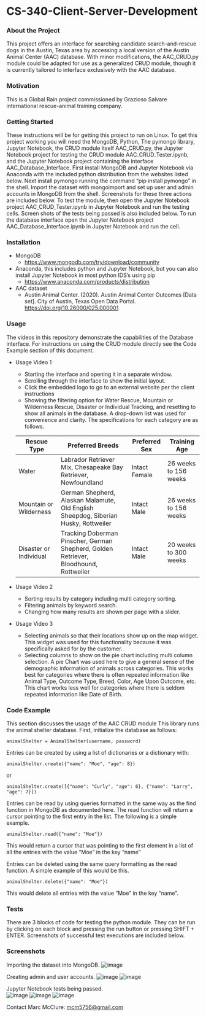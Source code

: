 # CS-340-Client-Server-Development

### About the Project ###
This project offers an interface for searching candidate search-and-rescue dogs in the Austin, Texas area by accessing a local version of the Austin Animal Center (AAC) database. With minor modifications, the AAC_CRUD.py module could be adapted for use as a generalized CRUD module, though it is currently tailored to interface exclusively with the AAC database.

### Motivation ###
This is a Global Rain project commissioned by Grazioso Salvare international rescue-animal training company.

### Getting Started ###
These instructions will be for getting this project to run on Linux. To get this project working you will need the MongoDB, Python, The pymongo library, Jupyter Notebook, the CRUD module itself AAC_CRUD.py, the Jupyter Notebook project for testing the CRUD module AAC_CRUD_Tester.ipynb, and the Jupyter Notebook project containing the interface AAC_Database_Interface. First install MongoDB and Jupyter Notebook via Anaconda with the included python distribution from the websites listed below. Next install pymongo running the command “pip install pymongo” in the shell. Import the dataset with mongoimport and set up user and admin accounts in MongoDB from the shell. Screenshots for these three actions are included below. To test the module, then open the Jupyter Notebook project AAC_CRUD_Tester.ipynb in Jupyter Notebook and run the testing cells. Screen shots of the tests being passed is also included below. To run the database interface open the Jupyter Notebook project AAC_Database_Interface.ipynb in Jupyter Notebook and run the cell.

### Installation ###
  *	MongoDB
    *	https://www.mongodb.com/try/download/community
  *	Anaconda, this includes python and Jupyter Notebook, but you can also install Jupyter Notebook in most python IDS’s using pip
    *	https://www.anaconda.com/products/distribution
  *	AAC dataset
    *	Austin Animal Center. (2020). Austin Animal Center Outcomes [Data set]. City of Austin, Texas Open Data Portal. https://doi.org/10.26000/025.000001

### Usage ###
The videos in this repository demonstrate the capabilities of the Database interface. For instructions on using the CRUD module directly see the Code Example section of this document.

  *	Usage Video 1
    *	Starting the interface and opening it in a separate window. 
    *	Scrolling through the interface to show the initial layout.
    *	Click the embedded logo to go to an external website per the client instructions
    *	Showing the filtering option for Water Rescue, Mountain or Wilderness Rescue, Disaster or Individual Tracking, and resetting to show all animals in the database. A drop-down list was used for convenience and clarity. The specifications for each category are as follows.
	
      Rescue Type 	          |Preferred Breeds 	                                                                      |Preferred Sex  |Training Age
      ------------------------|-----------------------------------------------------------------------------------------|---------------|----------------------
      Water	                  |Labrador Retriever Mix, Chesapeake Bay Retriever, Newfoundland	                          |Intact Female	|26 weeks to 156 weeks
      Mountain or Wilderness	|German Shepherd, Alaskan Malamute, Old English Sheepdog, Siberian Husky, Rottweiler	    |Intact Male	  |26 weeks to 156 weeks
      Disaster or Individual  |Tracking	Doberman Pinscher, German Shepherd, Golden Retriever, Bloodhound, Rottweiler	  |Intact Male	  |20 weeks to 300 weeks
  *	Usage Video 2
    *	Sorting results by category including multi category sorting.
    *	Filtering animals by keyword search.
    *	Changing how many results are shown per page with a slider.
  *	Usage Video 3
    *	Selecting animals so that their locations show up on the map widget. This widget was used for this functionality because it was specifically asked for by the customer.
    *	Selecting columns to show on the pie chart including multi column selection. A pie Chart was used here to give a general sense of the demographic information of animals across categories. This works best for categories where there is often repeated information like Animal Type, Outcome Type, Breed, Color, Age Upon Outcome, etc. This chart works less well for categories where there is seldom repeated information like Date of Birth. 

### Code Example ###
This section discusses the usage of the AAC CRUD module
This library runs the animal shelter database. First, initialize the database as follows:
		
    animalShelter = AnimalShelter(username, password)	

Entries can be created by using a list of dictionaries or a dictionary with:
		
    animalShelter.create({"name": "Moe", "age": 8})

or

    animalShelter.create([{"name": "Curly", "age": 6}, {"name": "Larry", "age": 7}])

Entries can be read by using queries formatted in the same way as the find function in MongoDB as documented here. The read function will return a cursor pointing to the first entry in the list. The following is a simple example.
		
    animalShelter.read({"name": "Moe"})

This would return a cursor that was pointing to the first element in a list of all the entries with the value “Moe” in the key “name”
		
Entries can be deleted using the same query formatting as the read function. A simple example of this would be this.
		
    animalShelter.delete({"name": "Moe"})

This would delete all entries with the value “Moe” in the key “name”.

### Tests ###
There are 3 blocks of code for testing the python module. They can be run by clicking on each block and pressing the run button or pressing SHIFT + ENTER. Screenshots of successful test executions are included below.

### Screenshots ###
Importing the dataset into MongoDB.
![image](https://user-images.githubusercontent.com/76132117/235260574-43e1092f-b020-4496-8810-4073ade5adcc.png)

Creating admin and user accounts.
![image](https://user-images.githubusercontent.com/76132117/235260644-b1a5e988-83f8-4a90-bf4a-9732178a6aff.png)
![image](https://user-images.githubusercontent.com/76132117/235260661-282bc325-07bf-4fd7-ae62-b9adbc75a4c7.png)

Jupyter Notebook tests being passed.   
![image](https://user-images.githubusercontent.com/76132117/235260676-b199fd06-7aee-45af-a471-7df55847cf64.png)
![image](https://user-images.githubusercontent.com/76132117/235260683-a7844ae8-026d-44e8-b1fc-31b09d786f12.png)
![image](https://user-images.githubusercontent.com/76132117/235260698-5d582c7b-acb4-4bd8-a1f5-b4095b8941f9.png)

Contact
Marc McClure: mcm5756@gmail.com

